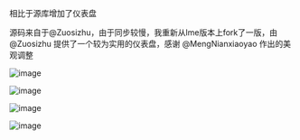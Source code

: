 相比于源库增加了仪表盘

源码来自于@Zuosizhu，由于同步较慢，我重新从lme版本上fork了一版，由@Zuosizhu 提供了一个较为实用的仪表盘，感谢 @MengNianxiaoyao 作出的美观调整

![image](https://github.com/Zuosizhu/Alas-with-Dashboard/assets/60862861/ee2e3e8f-9a19-417e-8e5f-441ecdee1ae6)

![image](https://github.com/Zuosizhu/Alas-with-Dashboard/assets/60862861/55f95cb3-5234-45d3-a265-6b5e0ab5fc3e)

![image](https://github.com/Zuosizhu/Alas-with-Dashboard/assets/60862861/6033931a-c4ea-4262-853f-f315f076d305)

![image](https://github.com/Zuosizhu/Alas-with-Dashboard/assets/60862861/6fafb159-2092-4423-9d58-3d6c1262e691)
